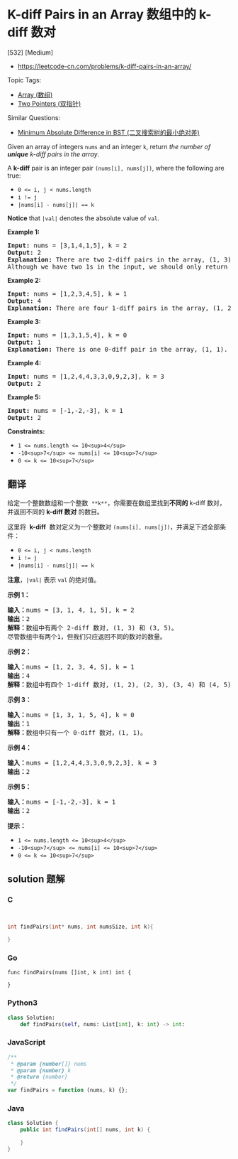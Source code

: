 # K-diff Pairs in an Array 数组中的 k-diff 数对

[532] [Medium]

- https://leetcode-cn.com/problems/k-diff-pairs-in-an-array/

Topic Tags:

- [Array (数组)](https://leetcode-cn.com/tag/array/)
- [Two Pointers (双指针)](https://leetcode-cn.com/tag/two-pointers/)

Similar Questions:

- [Minimum Absolute Difference in BST (二叉搜索树的最小绝对差)](https://leetcode-cn.com/problems/minimum-absolute-difference-in-bst/)

Given an array of integers `nums` and an integer `k`, return _the number of **unique** k-diff pairs in the array_.

A **k-diff** pair is an integer pair `(nums[i], nums[j])`, where the following are true:

- `0 <= i, j < nums.length`
- `i != j`
- `|nums[i] - nums[j]| == k`

**Notice** that `|val|` denotes the absolute value of `val`.

**Example 1:**

<pre><strong>Input:</strong> nums = [3,1,4,1,5], k = 2
<strong>Output:</strong> 2
<strong>Explanation:</strong> There are two 2-diff pairs in the array, (1, 3) and (3, 5).
Although we have two 1s in the input, we should only return the number of <strong>unique</strong> pairs.
</pre>

**Example 2:**

<pre><strong>Input:</strong> nums = [1,2,3,4,5], k = 1
<strong>Output:</strong> 4
<strong>Explanation:</strong> There are four 1-diff pairs in the array, (1, 2), (2, 3), (3, 4) and (4, 5).
</pre>

**Example 3:**

<pre><strong>Input:</strong> nums = [1,3,1,5,4], k = 0
<strong>Output:</strong> 1
<strong>Explanation:</strong> There is one 0-diff pair in the array, (1, 1).
</pre>

**Example 4:**

<pre><strong>Input:</strong> nums = [1,2,4,4,3,3,0,9,2,3], k = 3
<strong>Output:</strong> 2
</pre>

**Example 5:**

<pre><strong>Input:</strong> nums = [-1,-2,-3], k = 1
<strong>Output:</strong> 2
</pre>

**Constraints:**

- `1 <= nums.length <= 10<sup>4</sup>`
- `-10<sup>7</sup> <= nums[i] <= 10<sup>7</sup>`
- `0 <= k <= 10<sup>7</sup>`

## 翻译

给定一个整数数组和一个整数  `**k**`，你需要在数组里找到**不同的** k-diff 数对，并返回不同的 **k-diff 数对** 的数目。

这里将  **k-diff**  数对定义为一个整数对 `(nums[i], nums[j])`，并满足下述全部条件：

- `0 <= i, j < nums.length`
- `i != j`
- `|nums[i] - nums[j]| == k`

**注意**，`|val|` 表示 `val` 的绝对值。

**示例 1：**

<pre><strong>输入：</strong>nums = [3, 1, 4, 1, 5], k = 2
<strong>输出：</strong>2
<strong>解释：</strong>数组中有两个 2-diff 数对, (1, 3) 和 (3, 5)。
尽管数组中有两个1，但我们只应返回不同的数对的数量。
</pre>

**示例 2：**

<pre><strong>输入：</strong>nums = [1, 2, 3, 4, 5], k = 1
<strong>输出：</strong>4
<strong>解释：</strong>数组中有四个 1-diff 数对, (1, 2), (2, 3), (3, 4) 和 (4, 5)。
</pre>

**示例 3：**

<pre><strong>输入：</strong>nums = [1, 3, 1, 5, 4], k = 0
<strong>输出：</strong>1
<strong>解释：</strong>数组中只有一个 0-diff 数对，(1, 1)。
</pre>

**示例 4：**

<pre><strong>输入：</strong>nums = [1,2,4,4,3,3,0,9,2,3], k = 3
<strong>输出：</strong>2
</pre>

**示例 5：**

<pre><strong>输入：</strong>nums = [-1,-2,-3], k = 1
<strong>输出：</strong>2
</pre>

**提示：**

- `1 <= nums.length <= 10<sup>4</sup>`
- `-10<sup>7</sup> <= nums[i] <= 10<sup>7</sup>`
- `0 <= k <= 10<sup>7</sup>`

## solution 题解

### C

```c


int findPairs(int* nums, int numsSize, int k){

}
```

### Go

```golang
func findPairs(nums []int, k int) int {

}
```

### Python3

```python
class Solution:
    def findPairs(self, nums: List[int], k: int) -> int:
```

### JavaScript

```javascript
/**
 * @param {number[]} nums
 * @param {number} k
 * @return {number}
 */
var findPairs = function (nums, k) {};
```

### Java

```java
class Solution {
    public int findPairs(int[] nums, int k) {

    }
}
```
